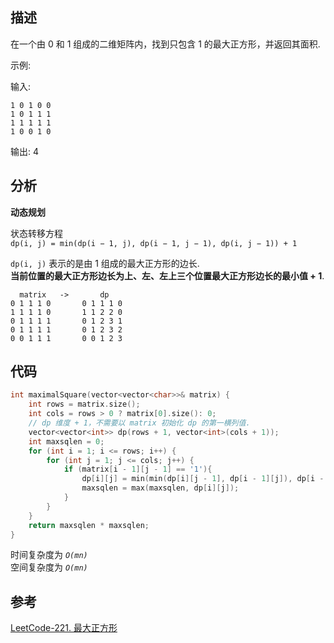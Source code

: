 ## 描述

在一个由 0 和 1 组成的二维矩阵内，找到只包含 1 的最大正方形，并返回其面积.

示例:

输入: 
```
1 0 1 0 0
1 0 1 1 1
1 1 1 1 1
1 0 0 1 0
```
输出: 4

## 分析

**动态规划**

状态转移方程      
`dp(i, j) = min(dp(i − 1, j), dp(i − 1, j − 1), dp(i, j − 1)) + 1`

`dp(i, j)` 表示的是由 1 组成的最大正方形的边长.       
**当前位置的最大正方形边长为上、左、左上三个位置最大正方形边长的最小值 + 1**.

```
  matrix   ->       dp
0 1 1 1 0       0 1 1 1 0
1 1 1 1 0       1 1 2 2 0
0 1 1 1 1       0 1 2 3 1
0 1 1 1 1       0 1 2 3 2
0 0 1 1 1       0 0 1 2 3
```

## 代码

```cpp
int maximalSquare(vector<vector<char>>& matrix) {
    int rows = matrix.size();
    int cols = rows > 0 ? matrix[0].size(): 0;
    // dp 维度 + 1，不需要以 matrix 初始化 dp 的第一横列值.
    vector<vector<int>> dp(rows + 1, vector<int>(cols + 1));
    int maxsqlen = 0;
    for (int i = 1; i <= rows; i++) {
        for (int j = 1; j <= cols; j++) {
            if (matrix[i - 1][j - 1] == '1'){
                dp[i][j] = min(min(dp[i][j - 1], dp[i - 1][j]), dp[i - 1][j - 1]) + 1;
                maxsqlen = max(maxsqlen, dp[i][j]);
            }
        }
    }
    return maxsqlen * maxsqlen;
}
```
时间复杂度为 *`O(mn)`*       
空间复杂度为 *`O(mn)`*

## 参考
[LeetCode-221. 最大正方形](https://leetcode-cn.com/problems/maximal-square/)